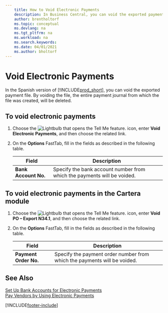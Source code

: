 ```yaml
---
    title: How to Void Electronic Payments
    description: In Business Central, you can void the exported payment file. By voiding the file, the entire payment journal from which the file was created, will be deleted.
    author: brentholtorf
    ms.topic: conceptual
    ms.devlang: na
    ms.tgt_pltfrm: na
    ms.workload: na
    ms.search.keywords:
    ms.date: 04/01/2021
    ms.author: bholtorf
---
```

# Void Electronic Payments

In the Spanish version of [!INCLUDE[prod_short](../../includes/prod_short.md)], you can void the exported payment file. By voiding the file, the entire payment journal from which the file was created, will be deleted.  

## To void electronic payments  

1. Choose the ![Lightbulb that opens the Tell Me feature.](../../media/ui-search/search_small.png "Tell me what you want to do") icon, enter **Void Electronic Payments**, and then choose the related link.  
2. On the **Options** FastTab, fill in the fields as described in the following table.  

    |Field|Description|  
    |-----|-----------|  
    |**Bank Account No.**|Specify the bank account number from which the payments will be voided.|  

## To void electronic payments in the Cartera module  

1. Choose the ![Lightbulb that opens the Tell Me feature.](../../media/ui-search/search_small.png "Tell me what you want to do") icon, enter **Void PO – Export N34.1**, and then choose the related link.  
2. On the **Options** FastTab, fill in the fields as described in the following table.  

    |Field|Description|  
    |-----|-----------|  
    |**Payment Order No.**|Specify the payment order number from which the payments will be voided.|  

## See Also

[Set Up Bank Accounts for Electronic Payments](how-to-set-up-bank-accounts-for-electronic-payments.md)  
[Pay Vendors by Using Electronic Payments](how-to-pay-vendors-by-using-electronic-payments.md)  


[!INCLUDE[footer-include](../../includes/footer-banner.md)]